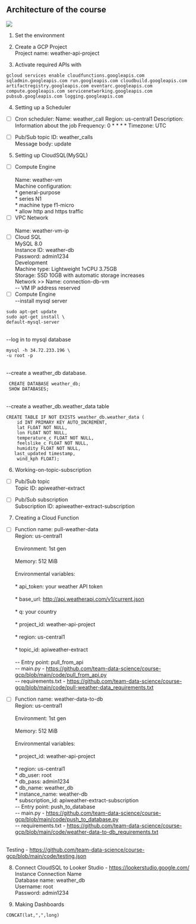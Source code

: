 ## Architecture of the course
<img src="https://github.com/team-data-science/course-gcp/blob/main/images/Architecture.png">


1. Set the environment
   
2. Create a GCP Project
<br/>Project name: weather-api-project

3. Activate required APIs with
```
gcloud services enable cloudfunctions.googleapis.com sqladmin.googleapis.com run.googleapis.com cloudbuild.googleapis.com artifactregistry.googleapis.com eventarc.googleapis.com compute.googleapis.com servicenetworking.googleapis.com pubsub.googleapis.com logging.googleapis.com
```
4. Setting up a Scheduler
- [ ] Cron scheduler:
Name: weather_call
Region: us-central1
Description: Information about the job
Frequency: 0 * * * *
Timezone: UTC

- [ ] Pub/Sub topic ID: weather_calls
<br/>Message body: update

5. Setting up CloudSQL(MySQL)
- [ ] Compute Engine  
<br/>Name: weather-vm
<br/>Machine configuration:
<br/>* general-purpose
<br/>* series N1
<br/>* machine type f1-micro
<br/>* allow http and https traffic
 - [ ] VPC Network  
<br/>Name: weather-vm-ip
 - [ ] Cloud SQL
<br/>MySQL 8.0
<br/>Instance ID: weather-db
<br/>Password: admin1234
<br/>Development
<br/>Machine type: Lightweight 1vCPU 3.75GB
<br/>Storage: SSD 10GB with automatic storage increases
<br/>Network >> Name: connection-db-vm
<br/>-- VM IP address reserved
- [ ] Compute Engine  
--install mysql server
```
sudo apt-get update
sudo apt-get install \
default-mysql-server
```
<br/>--log in to mysql database
```
mysql -h 34.72.233.196 \
-u root -p
```
<br/>--create a weather_db database.
```
 CREATE DATABASE weather_db;
 SHOW DATABASES; 
```
<br/>--create a weather_db.weather_data table
```
CREATE TABLE IF NOT EXISTS weather_db.weather_data (
  	id INT PRIMARY KEY AUTO_INCREMENT,
  	lat FLOAT NOT NULL,
  	lon FLOAT NOT NULL,
  	temperature_c FLOAT NOT NULL,
  	feelslike_c FLOAT NOT NULL,
  	humidity FLOAT NOT NULL,
   last_updated timestamp,
  	wind_kph FLOAT);
```

6. Working-on-topic-subscription  
- [ ] Pub/Sub topic
<br/>Topic ID: apiweather-extract

- [ ] Pub/Sub subscription
<br/>Subscription ID: apiweather-extract-subscription

7. Creating a Cloud Function
- [ ] Function name: pull-weather-data
<br/>Region: us-central1  
<br/>Environment: 1st gen  
<br/>Memory: 512 MiB  
<br/>Environmental variables:  
<br/>*        api_token: your weather API token  
<br/>*        base_url: http://api.weatherapi.com/v1/current.json  
<br/>*        q: your country  
<br/>*        project_id: weather-api-project  
<br/>*        region: us-central1  
<br/>*        topic_id: apiweather-extract  
<br/>--        Entry point: pull_from_api
<br/>--        main.py - https://github.com/team-data-science/course-gcp/blob/main/code/pull_from_api.py
<br/>--        requirements.txt - https://github.com/team-data-science/course-gcp/blob/main/code/pull-weather-data_requirements.txt

- [ ] Function name: weather-data-to-db
<br/>Region: us-central1  
<br/>Environment: 1st gen  
<br/>Memory: 512 MiB  
<br/>Environmental variables:  
<br/>*       project_id: weather-api-project  
<br/>*       region: us-central1 
<br/>*       db_user: root
<br/>*       db_pass: admin1234
<br/>*       db_name: weather_db
<br/>*       instance_name: weather-db
<br/>*       subscription_id: apiweather-extract-subscription
<br/>--        Entry point: push_to_database
<br/>--        main.py - https://github.com/team-data-science/course-gcp/blob/main/code/push_to_database.py
<br/>--        requirements.txt - https://github.com/team-data-science/course-gcp/blob/main/code/weather-data-to-db_requirements.txt

<br/> Testing - https://github.com/team-data-science/course-gcp/blob/main/code/testing.json

8. Connect CloudSQL to Looker Studio - https://lookerstudio.google.com/
<br/>Instance Connection Name
<br/>Database name: weather_db
<br/>Username: root
<br/>Password: admin1234

9. Making Dashboards
```
CONCAT(lat,",",long)
```
